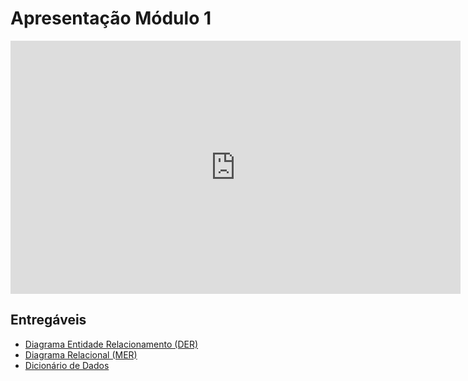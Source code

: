 # Apresentação Módulo 1

<iframe width="720" height="405" src="https://www.youtube.com/embed/sEOklsIoxgY" title="YouTube video player" frameborder="0" allow="accelerometer; autoplay; clipboard-write; encrypted-media; gyroscope; picture-in-picture" allowfullscreen></iframe>

## Entregáveis

- [Diagrama Entidade Relacionamento (DER)](../modulo_1/diagrama_entidade_relacionamento.md)
- [Diagrama Relacional (MER)](../modulo_1/diagrama_relacional.md)
- [Dicionário de Dados](../modulo_1/dicionario_de_dados.md)